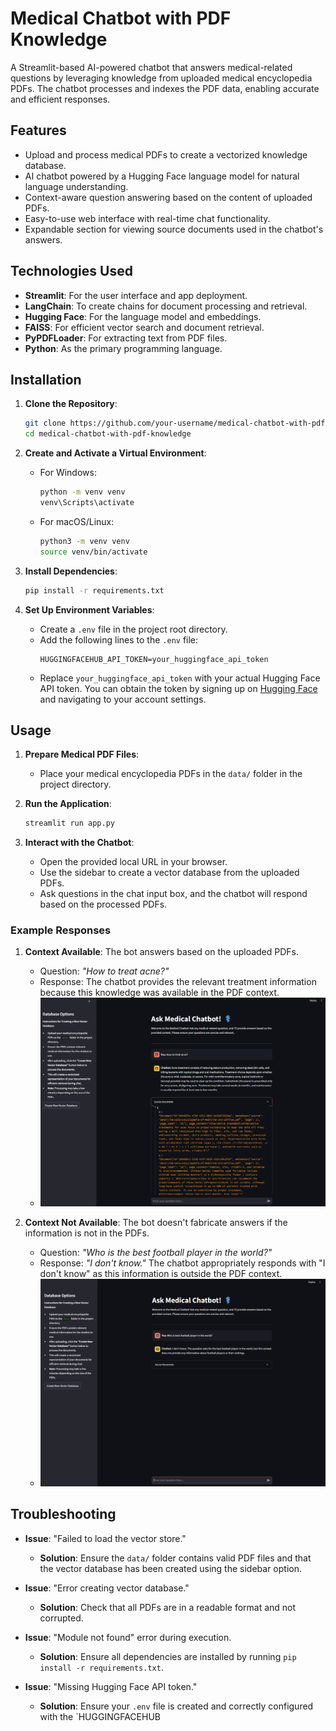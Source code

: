 # Medical Chatbot with PDF Knowledge

A Streamlit-based AI-powered chatbot that answers medical-related questions by leveraging knowledge from uploaded medical encyclopedia PDFs. The chatbot processes and indexes the PDF data, enabling accurate and efficient responses.

## Features
- Upload and process medical PDFs to create a vectorized knowledge database.
- AI chatbot powered by a Hugging Face language model for natural language understanding.
- Context-aware question answering based on the content of uploaded PDFs.
- Easy-to-use web interface with real-time chat functionality.
- Expandable section for viewing source documents used in the chatbot's answers.

## Technologies Used
- **Streamlit**: For the user interface and app deployment.
- **LangChain**: To create chains for document processing and retrieval.
- **Hugging Face**: For the language model and embeddings.
- **FAISS**: For efficient vector search and document retrieval.
- **PyPDFLoader**: For extracting text from PDF files.
- **Python**: As the primary programming language.

## Installation

1. **Clone the Repository**:
   ```bash
   git clone https://github.com/your-username/medical-chatbot-with-pdf-knowledge.git
   cd medical-chatbot-with-pdf-knowledge
   ```

2. **Create and Activate a Virtual Environment**:
   - For Windows:
     ```bash
     python -m venv venv
     venv\Scripts\activate
     ```
   - For macOS/Linux:
     ```bash
     python3 -m venv venv
     source venv/bin/activate
     ```

3. **Install Dependencies**:
   ```bash
   pip install -r requirements.txt
   ```

4. **Set Up Environment Variables**:
   - Create a `.env` file in the project root directory.
   - Add the following lines to the `.env` file:
     ```
     HUGGINGFACEHUB_API_TOKEN=your_huggingface_api_token
     ```
   - Replace `your_huggingface_api_token` with your actual Hugging Face API token. You can obtain the token by signing up on [Hugging Face](https://huggingface.co) and navigating to your account settings.

## Usage

1. **Prepare Medical PDF Files**:
   - Place your medical encyclopedia PDFs in the `data/` folder in the project directory.

2. **Run the Application**:
   ```bash
   streamlit run app.py
   ```

3. **Interact with the Chatbot**:
   - Open the provided local URL in your browser.
   - Use the sidebar to create a vector database from the uploaded PDFs.
   - Ask questions in the chat input box, and the chatbot will respond based on the processed PDFs.

### Example Responses
1. **Context Available**: The bot answers based on the uploaded PDFs.
   - Question: *"How to treat acne?"*
   - Response: The chatbot provides the relevant treatment information because this knowledge was available in the PDF context.
   - ![Context Example](https://github.com/sahilbishnoi26/ai-medical-chatbot/blob/main/data/qna_context.png)

2. **Context Not Available**: The bot doesn't fabricate answers if the information is not in the PDFs.
   - Question: *"Who is the best football player in the world?"*
   - Response: *"I don't know."* The chatbot appropriately responds with "I don't know" as this information is outside the PDF context.
   - ![No Context Example](https://github.com/sahilbishnoi26/ai-medical-chatbot/blob/main/data/qna_no_context.png)

## Troubleshooting

- **Issue**: "Failed to load the vector store."
  - **Solution**: Ensure the `data/` folder contains valid PDF files and that the vector database has been created using the sidebar option.

- **Issue**: "Error creating vector database."
  - **Solution**: Check that all PDFs are in a readable format and not corrupted.

- **Issue**: "Module not found" error during execution.
  - **Solution**: Ensure all dependencies are installed by running `pip install -r requirements.txt`.

- **Issue**: "Missing Hugging Face API token."
  - **Solution**: Ensure your `.env` file is created and correctly configured with the `HUGGINGFACEHUB
